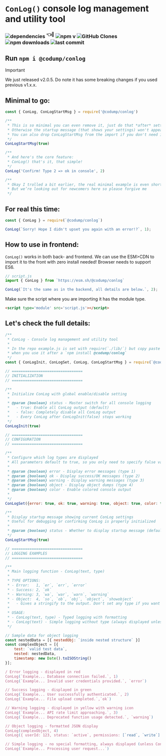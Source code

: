 # `ConLog()` console log management and utility tool
### ![dependencies](https://badgen.net/static/dependencies/0/green?cache-control=no-cache) <sup>👈🥳</sup> ![npm v](https://badgen.net/npm/v/@codump/conlog?cache-control=no-cache) ![GitHub Clones](https://img.shields.io/badge/dynamic/json?color=success&label=Clones&cache-control=no-cache&query=count&url=https://gist.githubusercontent.com/kipBO/6d2bb29f973d5b61cae5b6c3b174f8bf/raw/clone.json&logo=github) ![npm downloads](https://badgen.net/npm/dt/@codump/conlog?cache-control=no-cache) ![last commit](https://badgen.net/github/last-commit/codump/conlog?cache-control=no-cache) 

## Run `npm i @codump/conlog`

> [!IMPORTANT]
> We just released v2.0.5. Do note it has some breaking changes if you used previous v1.x.x.

## Minimal to go:
```js
const { ConLog, ConLogStartMsg } = require('@codump/conlog')

/**
 * This is so minimal you can even remove it, just do that *after* setting things up.
 * Otherwise the startup message (that shows your settings) won't appear.
 * You can also drop ConLogStartMsg from the import if you don't need it.
 */
ConLogStartMsg(true)

/**
 * And here's the core feature:
 * ConLog() that's it, that simple!
 */
ConLog('Confirm! Type 2 => ok in console', 2)

/**
 * Okay I trolled a bit earlier, the real minimal example is even shorter.
 * But we’re looking out for newcomers here so please forgive me
 */
```

## For real this time:
```js
const { ConLog } = require(`@codump/conlog`)

ConLog(`Sorry! Hope I didn't upset you again with an error!?`, 1);
```

## How to use in frontend:
`ConLog()` works in both back- and frontend. We can use the ESM>CDN to import it to the front with zero install needed! Browser needs to support ES6. 
```js
// script.js
import { ConLog } from `https://esm.sh/@codump/conlog`

ConLog(`It's the same as in the backend, all details are below.`, 2);
```
Make sure the script where you are importing it has the module type.
```html
<script type='module' src='script.js'></script>
```

## Let's check the full details:
```js
/**
 * ConLog - Console log management and utility tool
 * 
 * In the repo example.js is set with require(`./lib/`) but copy paste the code below
 * when you use it after a `npm install @codump/conlog`
 */
const { ConLogInit, ConLogSet, ConLog, ConLogStartMsg } = require(`@codump/conlog`)

// ================================
// INITIALIZATION
// ================================

/**
 * Initialize ConLog with global enable/disable setting
 * 
 * @param {boolean} status - Master switch for all console logging
 *   - true: Enable all ConLog output (default)
 *   - false: Completely disable all ConLog output
 *   - Every ConLog after ConLogInit(false) stops working
 */
ConLogInit(true)

// ================================
// CONFIGURATION
// ================================

/**
 * Configure which log types are displayed
 * All parameters default to true, so you only need to specify false values
 * 
 * @param {boolean} error - Display error messages (type 1)
 * @param {boolean} ok - Display success/OK messages (type 2)  
 * @param {boolean} warning - Display warning messages (type 3)
 * @param {boolean} object - Display object dumps (type 4)
 * @param {boolean} color - Enable colored console output
 * 
 */
ConLogSet({error: true, ok: true, warning: true, object: true, color: true})

/**
 * Display startup message showing current ConLog settings
 * Useful for debugging or confirming ConLog is properly initialized
 * 
 * @param {boolean} status - Whether to display startup message (default: false)
 */
ConLogStartMsg(true)

// ================================
// LOGGING EXAMPLES
// ================================

/**
 * Main logging function - ConLog(text, type)
 * 
 * TYPE OPTIONS:
 * - Error:   1, `er`, `err`, `error`
 * - Success: 2, `ok` 
 * - Warning: 3, `wa`, `war`, `warn`, `warning`
 * - Object:  4, `so`, `ob`, `obj`, `object`, `showobject`
 *   - Gives a stringify to the output. Don't set any type if you want to log the raw object. 
 * 
 * USAGE:
 * - ConLog(text, type) - Typed logging with formatting
 * - ConLog(text) - Simple logging without type (always displayed unless ConLogInit is false)
 */

// Sample data for object logging
const nestedData = [{ nestedObj: `inside nested structure` }]
const complexObject = [{ 
    test: `valid test data`, 
    nested: nestedData,
    timestamp: new Date().toISOString()
}];

/ Error logging - displayed in red
ConLog(`Example... Database connection failed.`, 1)
ConLog(`Example... Invalid user credentials provided.`, `error`)

// Success logging - displayed in green
ConLog(`Example... User successfully authenticated.`, 2)
ConLog(`Example... File upload completed.`,`ok`)

// Warning logging - displayed in yellow with warning icon
ConLog(`Example... API rate limit approaching.`, 3)
ConLog(`Example... Deprecated function usage detected.`, `warning`)

// Object logging - formatted JSON display
ConLog(complexObject, 4)
ConLog({ userId: 123, status: `active`, permissions: [`read`, `write`] }, `object`)

// Simple logging - no special formatting, always displayed (unless ConLogInit is false)
ConLog(`Example... Processing user request...`)
```
